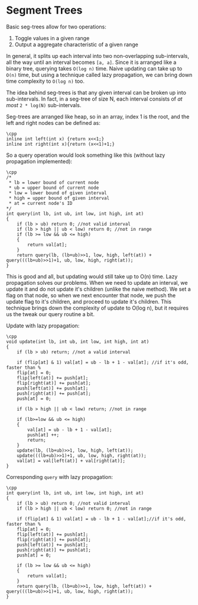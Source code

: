 # Segment Trees

Basic seg-trees allow for two operations:

1. Toggle values in a given range
2. Output a aggregate characteristic of a given range

In general, it splits up each interval into two non-overlapping sub-intervals, all the way until an interval becomes `[a, a]`. Since it is arranged like a binary tree, querying takes `O(log n)` time. Naive updating can take up to `O(n)` time, but using a technique called lazy propagation, we can bring down time complexity to `O(log n)` too.

<!--more-->

The idea behind seg-trees is that any given interval can be broken up into sub-intervals. In fact, in a seg-tree of size N, each interval consists of _at most_ `2 * log(N)` sub-intervals.

Seg-trees are arranged like heap, so in an array, index 1 is the root, and the left and right nodes can be defined as:


    \cpp
    inline int left(int x) {return x<<1;}
    inline int right(int x){return (x<<1)+1;}


So a query operation would look something like this (without lazy propagation implemented):


    \cpp
    /*
     * lb = lower bound of current node
     * ub = upper bound of current node
     * low = lower bound of given interval
     * high = upper bound of given interval
     * at = current node's ID 
    */
    int query(int lb, int ub, int low, int high, int at)
    {
    	if (lb > ub) return 0; //not valid interval
    	if (lb > high || ub < low) return 0; //not in range
    	if (lb >= low && ub <= high)
    	{
    		return val[at];
    	}
    	return query(lb, (lb+ub)>>1, low, high, left(at)) + query(((lb+ub)>>1)+1, ub, low, high, right(at));
    }


This is good and all, but updating would still take up to O(n) time. Lazy propagation solves our problems. When we need to update an interval, we update it and do not update it's children (unlike the naive method). We set a flag on that node, so when we next encounter that node, we push the update flag to it's children, and proceed to update it's children. This technique brings down the complexity of update to O(log n), but it requires us the tweak our query routine a bit.

Update with lazy propagation:


    \cpp
    void update(int lb, int ub, int low, int high, int at)
    {
    	if (lb > ub) return; //not a valid interval
    
    	if (flip[at] & 1) val[at] = ub - lb + 1 - val[at]; //if it's odd, faster than %
    	flip[at] = 0;
    	flip[left(at)] += push[at];
    	flip[right(at)] += push[at];
    	push[left(at)] += push[at];
    	push[right(at)] += push[at];
    	push[at] = 0;
    
    	if (lb > high || ub < low) return; //not in range
    
    	if (lb>=low && ub <= high)
    	{
    		val[at] = ub - lb + 1 - val[at];
    		push[at] ++;
    		return;
    	}
    	update(lb, (lb+ub)>>1, low, high, left(at));
    	update(((lb+ub)>>1)+1, ub, low, high, right(at));
    	val[at] = val[left(at)] + val[right(at)];
    }


Corresponding `query` with lazy propagation:


    \cpp
    int query(int lb, int ub, int low, int high, int at)
    {
    	if (lb > ub) return 0; //not valid interval
    	if (lb > high || ub < low) return 0; //not in range
    
    	if (flip[at] & 1) val[at] = ub - lb + 1 - val[at];//if it's odd, faster than %
    	flip[at] = 0;
    	flip[left(at)] += push[at];
    	flip[right(at)] += push[at];
    	push[left(at)] += push[at];
    	push[right(at)] += push[at];
    	push[at] = 0;
    
    	if (lb >= low && ub <= high)
    	{
    		return val[at];
    	}
    	return query(lb, (lb+ub)>>1, low, high, left(at)) + query(((lb+ub)>>1)+1, ub, low, high, right(at));
    }